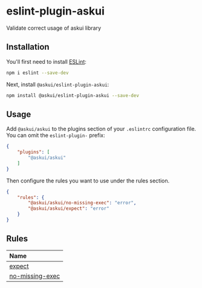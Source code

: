 # eslint-plugin-askui

Validate correct usage of askui library

## Installation

You'll first need to install [ESLint](https://eslint.org/):

```sh
npm i eslint --save-dev
```

Next, install `@askui/eslint-plugin-askui`:

```sh
npm install @askui/eslint-plugin-askui --save-dev
```

## Usage

Add `@askui/askui` to the plugins section of your `.eslintrc` configuration file. You can omit the `eslint-plugin-` prefix:

```json
{
    "plugins": [
        "@askui/askui"
    ]
}
```


Then configure the rules you want to use under the rules section.

```json
{
    "rules": {
        "@askui/askui/no-missing-exec": "error",
        "@askui/askui/expect": "error"
    }
}
```

## Rules

<!-- begin auto-generated rules list -->

| Name                                             |
| :----------------------------------------------- |
| [expect](docs/rules/expect.md)                   |
| [no-missing-exec](docs/rules/no-missing-exec.md) |

<!-- end auto-generated rules list -->


